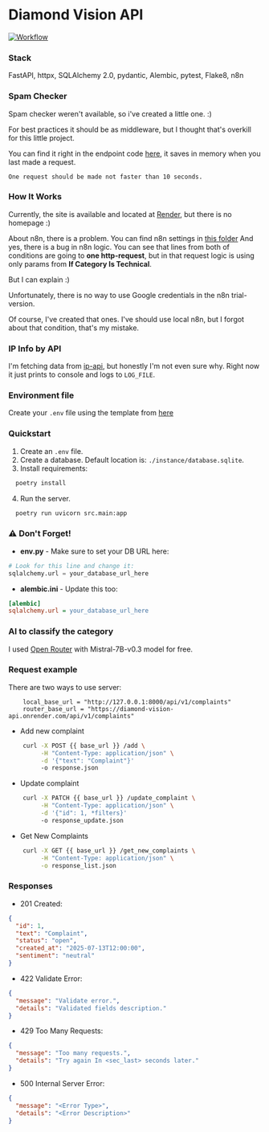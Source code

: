 # Diamond Vision API

[![Workflow](https://github.com/stillouyng/diamond_vision_api/actions/workflows/workflow.yml/badge.svg)](https://github.com/stillouyng/diamond_vision_api/actions/workflows/workflow.yml)

### Stack
FastAPI, httpx, SQLAlchemy 2.0, pydantic, Alembic, pytest, Flake8, n8n  


### Spam Checker
Spam checker weren't available, so i've created a little one. :)

For best practices it should be as middleware,
but I thought that's overkill for this little project.

You can find it right in the endpoint code [here](./src/api/routers/complaints.py),
it saves in memory when you last made a request.

`One request should be made not faster than 10 seconds.`

### How It Works

Currently, the site is available and located at [Render](https://diamond-vision-api.onrender.com),
but there is no homepage :)

About n8n, there is a problem. You can find n8n settings in [this folder](./pictures)
And yes, there is a bug in n8n logic. You can see that lines from both of conditions are going to
**one http-request**, but in that request logic is using only params from **If Category Is Technical**.

But I can explain :)

Unfortunately, there is no way to use Google credentials in the n8n trial-version.

Of course, I've created that ones. 
I've should use local n8n, but I forgot about that condition, that's my mistake.



### IP Info by API
I'm fetching data from [ip-api](https://ip-api.com),
but honestly I'm not even sure why.
Right now it just prints to console and logs to `LOG_FILE`.


### Environment file

Create your `.env` file using the template from [here](./src/.env.example)


### Quickstart

1. Create an `.env` file.
2. Create a database. Default location is: `./instance/database.sqlite`.
3. Install requirements: 
```bash 
  poetry install
```
4. Run the server.
```bash
  poetry run uvicorn src.main:app
```

### ⚠️ Don't Forget!

- **env.py** - Make sure to set your DB URL here:
```python
# Look for this line and change it:
sqlalchemy.url = your_database_url_here
```
- **alembic.ini** - Update this too:
```ini
[alembic]
sqlalchemy.url = your_database_url_here
```

### AI to classify the category

I used [Open Router](https://openrouter.ai) with Mistral-7B-v0.3 model for free.

### Request example

There are two ways to use server:
```text
    local_base_url = "http://127.0.0.1:8000/api/v1/complaints"
    router_base_url = "https://diamond-vision-api.onrender.com/api/v1/complaints"
```
- Add new complaint
```bash
    curl -X POST {{ base_url }} /add \
         -H "Content-Type: application/json" \
         -d '{"text": "Complaint"}'
         -o response.json
```
- Update complaint
```bash
    curl -X PATCH {{ base_url }} /update_complaint \
         -H "Content-Type: application/json" \
         -d '{"id": 1, *filters}'
         -o response_update.json
```
- Get New Complaints
```bash
    curl -X GET {{ base_url }} /get_new_complaints \
         -H "Content-Type: application/json" \
         -o response_list.json
```


### Responses
- 201 Created:
```json
{
  "id": 1,
  "text": "Complaint",
  "status": "open",
  "created_at": "2025-07-13T12:00:00",
  "sentiment": "neutral"
}
```
- 422 Validate Error:
```json
{
  "message": "Validate error.",
  "details": "Validated fields description."
}
```
- 429 Too Many Requests:
```json
{
  "message": "Too many requests.",
  "details": "Try again In <sec_last> seconds later."
}
```
- 500 Internal Server Error:
```json
{
  "message": "<Error Type>",
  "details": "<Error Description>"
}
```